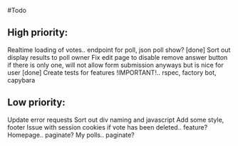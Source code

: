#Todo

## High priority:
Realtime loading of votes.. endpoint for poll, json poll show? [done]
Sort out display results to poll owner
Fix edit page to disable remove answer button if there is only one, will not allow form submission anyways but is nice for user [done]
Create tests for features !IMPORTANT!.. rspec, factory bot, capybara

## Low priority:
Update error requests
Sort out div naming and javascript
Add some style, footer
Issue with session cookies if vote has been deleted.. feature?
Homepage.. paginate?
My polls.. paginate?
